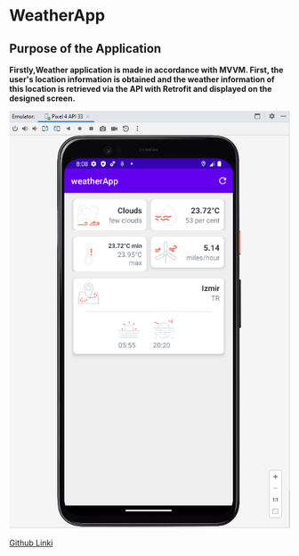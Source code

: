 # WeatherApp

## Purpose of the Application
**Firstly,Weather application is made in accordance with MVVM. First, the user's location information is obtained and the weather information of this location is retrieved via the API with Retrofit and displayed on the designed screen.**

![main screen](https://github.com/ferhatseker180/WeatherApp/blob/master/weatherapp.PNG)


[Github Linki](https://github.com/ferhatseker180/WeatherApp)

